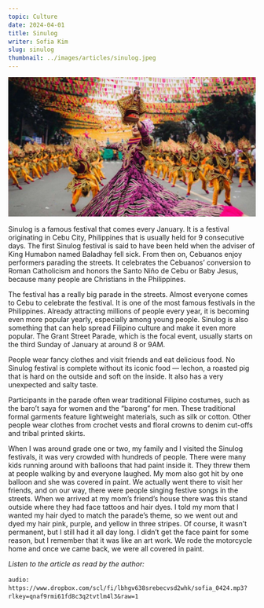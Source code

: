 ```yaml
---
topic: Culture
date: 2024-04-01
title: Sinulog
writer: Sofia Kim
slug: sinulog
thumbnail: ../images/articles/sinulog.jpeg
---
```

![Sinulog](../images/articles/sinulog.jpeg)

Sinulog is a famous festival that comes every January. It is a festival originating in Cebu City, Philippines that is usually held for 9 consecutive days. The first Sinulog festival is said to have been held when the adviser of King Humabon named Baladhay fell sick. From then on, Cebuanos enjoy performers parading the streets. It celebrates the Cebuanos’ conversion to Roman Catholicism and honors the Santo Niño de Cebu or Baby Jesus, because many people are Christians in the Philippines. 

The festival has a really big parade in the streets. Almost everyone comes to Cebu to celebrate the festival. It is one of the most famous festivals in the Philippines. Already attracting millions of people every year, it is becoming even more popular yearly, especially among young people. Sinulog is also something that can help spread Filipino culture and make it even more popular. The Grant Street Parade, which is the focal event, usually starts on the third Sunday of January at around 8 or 9AM.

People wear fancy clothes and visit friends and eat delicious food. No Sinulog festival is complete without its iconic food — lechon, a roasted pig that is hard on the outside and soft on the inside. It also has a very unexpected and salty taste.

Participants in the parade often wear traditional Filipino costumes, such as the baro’t saya for women and the “barong” for men. These traditional formal garments feature lightweight materials, such as silk or cotton. Other people wear clothes from crochet vests and floral crowns to denim cut-offs and tribal printed skirts. 

When I was around grade one or two, my family and I visited the Sinulog festivals, it was very crowded with hundreds of people. There were many kids running around with balloons that had paint inside it. They threw them at people walking by and everyone laughed. My mom also got hit by one balloon and she was covered in paint. We actually went there to visit her friends, and on our way, there were people singing festive songs in the streets. When we arrived at my mom’s friend’s house there was this stand outside where they had face tattoos and hair dyes. I told my mom that I wanted my hair dyed to match the parade’s theme, so we went out and dyed my hair pink, purple, and yellow in three stripes. Of course, it wasn’t permanent, but I still had it all day long. I didn’t get the face paint for some reason, but I remember that it was like an art work. We rode the motorcycle home and once we came back, we were all covered in paint.

*Listen to the article as read by the author:*

`audio: https://www.dropbox.com/scl/fi/lbhgv638srebecvsd2whk/sofia_0424.mp3?rlkey=qnaf9rmi61fd8c3q2tvtlm4l3&raw=1`